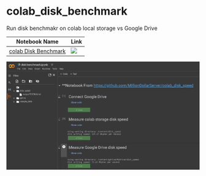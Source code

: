 # colab_disk_benchmark
Run disk benchmakr on colab local storage vs Google Drive

| Notebook Name | Link |
| --- | --- |
| [colab Disk Benchmark](https://github.com/MillionDollarServer/colab_disk_benchmark/blob/main/colab_disk_benchmark.ipynb) | [![](https://img.shields.io/static/v1?message=Open%20in%20Colab&logo=googlecolab&labelColor=5c5c5c&color=0f80c1&label=%20&style=flat)](https://colab.research.google.com/github/MillionDollarServer/colab_disk_benchmark/blob/main/colab_disk_benchmark.ipynb) |

![My Image](screenshot.png)

